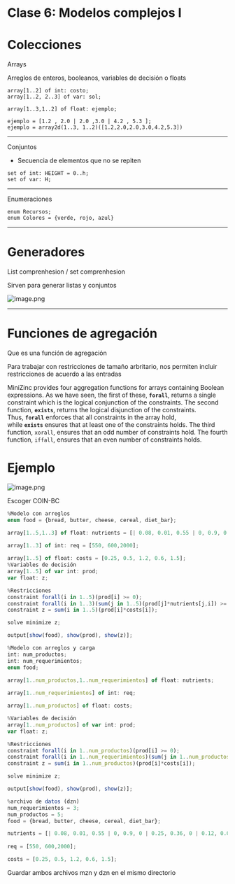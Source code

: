 # Clase 6: Modelos complejos I

# Colecciones

Arrays

Arreglos de enteros, booleanos, variables de decisión o floats

```
array[1..2] of int: costo;
array[1..2, 2..3] of var: sol;

array[1..3,1..2] of float: ejemplo;

ejemplo = [1.2 , 2.0 | 2.0 ,3.0 | 4.2 , 5.3 ];
ejemplo = array2d(1..3, 1..2)([1.2,2.0,2.0,3.0,4.2,5.3])
```

---

Conjuntos

- Secuencia de elementos que no se repiten

```
set of int: HEIGHT = 0..h;
set of var: H;
```

---

Enumeraciones

```
enum Recursos;
enum Colores = {verde, rojo, azul}
```

---

# Generadores

List comprenhesion / set comprenhesion

Sirven para generar listas y conjuntos

![image.png](Academico/Universidad/2025-1/Programacio╠Бn%20por%20restricciones%201987fd794c2880bb9305ed2af33905ce/Clase%206%20Modelos%20complejos%20I%201ba7fd794c28807cb25bdcee042c8502/image.png)

---

# Funciones de agregación

Que es una función de agregación

Para trabajar con restricciones de tamaño arbritario, nos permiten incluir restricciones de acuerdo a las entradas

MiniZinc provides four aggregation functions for arrays containing Boolean expressions. As we have seen, the first of these, **`forall`**, returns a single constraint which is the logical conjunction of the constraints. The second function, **`exists`**, returns the logical disjunction of the constraints. Thus, **`forall`** enforces that all constraints in the array hold, while **`exists`** ensures that at least one of the constraints holds. The third function, `xorall`, ensures that an odd number of constraints hold. The fourth function, `iffall`, ensures that an even number of constraints holds.

# Ejemplo

![image.png](Academico/Universidad/2025-1/Programacio╠Бn%20por%20restricciones%201987fd794c2880bb9305ed2af33905ce/Clase%206%20Modelos%20complejos%20I%201ba7fd794c28807cb25bdcee042c8502/image%201.png)

Escoger COIN-BC

```jsx
%Modelo con arreglos
enum food = {bread, butter, cheese, cereal, diet_bar};

array[1..5,1..3] of float: nutrients = [| 0.08, 0.01, 0.55 | 0, 0.9, 0 | 0.25, 0.36, 0 | 0.12, 0.03, 0.75 | 0.08, 0, 0.5 |];
  
array[1..3] of int: req = [550, 600,2000];

array[1..5] of float: costs = [0.25, 0.5, 1.2, 0.6, 1.5];
%Variables de decisión
array[1..5] of var int: prod;
var float: z;

%Restricciones
constraint forall(i in 1..5)(prod[i] >= 0);
constraint forall(i in 1..3)(sum(j in 1..5)(prod[j]*nutrients[j,i]) >= req[i]);
constraint z = sum(i in 1..5)(prod[i]*costs[i]);

solve minimize z;

output[show(food), show(prod), show(z)];
```

```jsx
%Modelo con arreglos y carga
int: num_productos;
int: num_requerimientos;
enum food;

array[1..num_productos,1..num_requerimientos] of float: nutrients;
  
array[1..num_requerimientos] of int: req;

array[1..num_productos] of float: costs;

%Variables de decisión
array[1..num_productos] of var int: prod;
var float: z;

%Restricciones
constraint forall(i in 1..num_productos)(prod[i] >= 0);
constraint forall(i in 1..num_requerimientos)(sum(j in 1..num_productos)(prod[j]*nutrients[j,i]) >= req[i]);
constraint z = sum(i in 1..num_productos)(prod[i]*costs[i]);

solve minimize z;

output[show(food), show(prod), show(z)];
```

```jsx
%archivo de datos (dzn)
num_requerimientos = 3;
num_productos = 5;
food = {bread, butter, cheese, cereal, diet_bar};

nutrients = [| 0.08, 0.01, 0.55 | 0, 0.9, 0 | 0.25, 0.36, 0 | 0.12, 0.03, 0.75 | 0.08, 0, 0.5 |];
  
req = [550, 600,2000];

costs = [0.25, 0.5, 1.2, 0.6, 1.5];

```

Guardar ambos archivos mzn y dzn en el mismo directorio